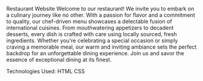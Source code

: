 Restaurant Website
Welcome to our restaurant! We invite you to embark on a culinary journey like no other. With a passion for flavor and a commitment to quality, our chef-driven menu showcases a delectable fusion of international cuisines. From mouthwatering appetizers to decadent desserts, every dish is crafted with care using locally sourced, fresh ingredients. Whether you're celebrating a special occasion or simply craving a memorable meal, our warm and inviting ambiance sets the perfect backdrop for an unforgettable dining experience. Join us and savor the essence of exceptional dining at its finest.


Technologies Used:
HTML
CSS
